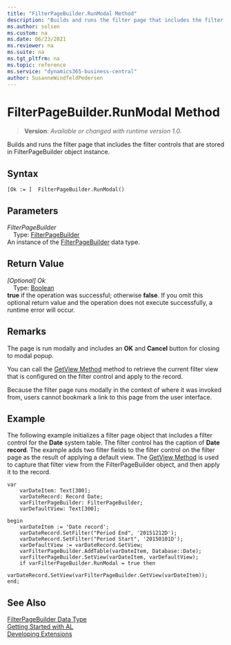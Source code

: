 ```yaml
---
title: "FilterPageBuilder.RunModal Method"
description: "Builds and runs the filter page that includes the filter controls that are stored in FilterPageBuilder object instance."
ms.author: solsen
ms.custom: na
ms.date: 06/23/2021
ms.reviewer: na
ms.suite: na
ms.tgt_pltfrm: na
ms.topic: reference
ms.service: "dynamics365-business-central"
author: SusanneWindfeldPedersen
---
```

[//]: # (START>DO_NOT_EDIT)
[//]: # (IMPORTANT:Do not edit any of the content between here and the END>DO_NOT_EDIT.)
[//]: # (Any modifications should be made in the .xml files in the ModernDev repo.)
# FilterPageBuilder.RunModal Method
> **Version**: _Available or changed with runtime version 1.0._

Builds and runs the filter page that includes the filter controls that are stored in FilterPageBuilder object instance.


## Syntax
```AL
[Ok := ]  FilterPageBuilder.RunModal()
```

## Parameters
*FilterPageBuilder*  
&emsp;Type: [FilterPageBuilder](filterpagebuilder-data-type.md)  
An instance of the [FilterPageBuilder](filterpagebuilder-data-type.md) data type.  

## Return Value
*[Optional] Ok*  
&emsp;Type: [Boolean](../boolean/boolean-data-type.md)  
**true** if the operation was successful; otherwise **false**.   If you omit this optional return value and the operation does not execute successfully, a runtime error will occur.  


[//]: # (IMPORTANT: END>DO_NOT_EDIT)

## Remarks  
 The page is run modally and includes an **OK** and **Cancel** button for closing to modal popup.  
  
 You can call the [GetView Method](../../methods-auto/filterpagebuilder/filterpagebuilder-getview-method.md) method to retrieve the current filter view that is configured on the filter control and apply to the record.  

Because the filter page runs modally in the context of where it was invoked from, users cannot bookmark a link to this page from the user interface.  

## Example  
 The following example initializes a filter page object that includes a filter control for the **Date** system table. The filter control has the caption of **Date record**. The example adds two filter fields to the filter control on the filter page as the result of applying a default view. The [GetView Method](../../methods-auto/filterpagebuilder/filterpagebuilder-getview-method.md) is used to capture that filter view from the FilterPageBuilder object, and then apply it to the record.  
  
```al
var
    varDateItem: Text[300];  
    varDateRecord: Record Date;  
    varFilterPageBuilder: FilterPageBuilder;  
    varDefaultView: Text[300];

begin
    varDateItem := 'Date record';  
    varDateRecord.SetFilter("Period End", '20151212D');  
    varDateRecord.SetFilter("Period Start", '20150101D');  
    varDefaultView := varDateRecord.GetView;  
    varFilterPageBuilder.AddTable(varDateItem, Database::Date);  
    varFilterPageBuilder.SetView(varDateItem, varDefaultView);  
    if varFilterPageBuilder.RunModal = true then  
      varDateRecord.SetView(varFilterPageBuilder.GetView(varDateItem));  
end; 
```  

## See Also
[FilterPageBuilder Data Type](filterpagebuilder-data-type.md)  
[Getting Started with AL](../../devenv-get-started.md)  
[Developing Extensions](../../devenv-dev-overview.md)
